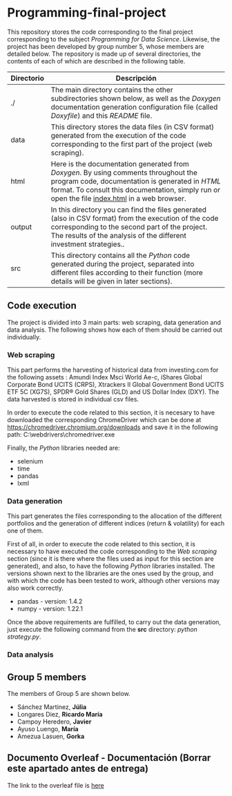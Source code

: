 # Programming-final-project
This repository stores the code corresponding to the final project corresponding to the subject *Programming for Data Science*. Likewise, the project has been developed by group number 5, whose members are detailed below. The repository is made up of several directories, the contents of each of which are described in the following table.

| Directorio | Descripción |
| ---------- | ----------- |
| ./ | The main directory contains the other subdirectories shown below, as well as the *Doxygen* documentation generation configuration file (called *Doxyfile*) and this *README* file. |
| data   | This directory stores the data files (in CSV format) generated from the execution of the code corresponding to the first part of the project (web scraping). |
| html | Here is the documentation generated from *Doxygen*. By using comments throughout the program code, documentation is generated in *HTML* format. To consult this documentation, simply run or open the file [index.html](./html/index.html) in a web browser. |
| output | In this directory you can find the files generated (also in CSV format) from the execution of the code corresponding to the second part of the project. The results of the analysis of the different investment strategies.. |
| src | This directory contains all the *Python* code generated during the project, separated into different files according to their function (more details will be given in later sections). |

## Code execution
The project is divided into 3 main parts: web scraping, data generation and data analysis. The following shows how each of them should be carried out individually.

### Web scraping
This part performs the harvesting of historical data from investing.com for the following assets : Amundi Index Msci World Ae-c, iShares Global Corporate Bond UCITS (CRPS),  Xtrackers II Global Government Bond UCITS ETF 5C (XG7S), SPDR® Gold Shares (GLD) and US Dollar Index (DXY). The data harvested is stored in individual csv files.

In order to execute the code related to this section, it is necesary to have downloaded the corresponding ChromeDriver which can be done at https://chromedriver.chromium.org/downloads and save it in the following path: C:\webdrivers\chromedriver.exe
 
Finally, the *Python* libraries needed are: 

- selenium
- time
- pandas
- lxml

### Data generation
This part generates the files corresponding to the allocation of the different portfolios and the generation of different indices (return & volatility) for each one of them. 

First of all, in order to execute the code related to this section, it is necessary to have executed the code corresponding to the *Web scraping* section (since it is there where the files used as input for this section are generated), and also, to have the following *Python* libraries installed. The versions shown next to the libraries are the ones used by the group, and with which the code has been tested to work, although other versions may also work correctly.

- pandas - version: 1.4.2
- numpy - version: 1.22.1

Once the above requirements are fulfilled, to carry out the data generation, just execute the following command from the **src** directory: *python strategy.py*.

### Data analysis

<!-- ## Modules description -->


## Group 5 members
The members of Group 5 are shown below.

- Sánchez Martinez, **Júlia**
- Longares Diez, **Ricardo María**
- Campoy Heredero, **Javier**
- Ayuso Luengo, **María**
- Amezua Lasuen, **Gorka**



## Documento Overleaf - Documentación (Borrar este apartado antes de entrega)
The link to the overleaf file is [here](https://www.overleaf.com/9948213314dwhzxqtvhjyh)
